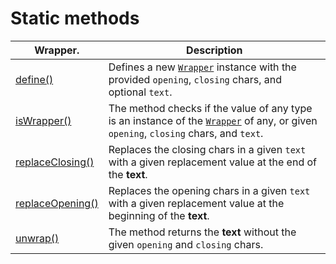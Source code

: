 # Static methods

| Wrapper.                              | Description                                                                                                                                          |
| ------------------------------------- | ---------------------------------------------------------------------------------------------------------------------------------------------------- |
| [define()](define.md)                 | Defines a new [`Wrapper`](../wrapper.md) instance with the provided `opening`, `closing` chars, and optional `text`.                                 |
| [isWrapper()](iswrapper.md)           | The method checks if the value of any type is an instance of the [`Wrapper`](../wrapper.md) of any, or given `opening`, `closing` chars, and `text`. |
| [replaceClosing()](replaceclosing.md) | Replaces the closing chars in a given `text` with a given replacement value at the end of the **text**.                                              |
| [replaceOpening()](replaceopening.md) | Replaces the opening chars in a given `text` with a given replacement value at the beginning of the **text**.                                        |
| [unwrap()](unwrap.md)                 | The method returns the **text** without the given `opening` and `closing` chars.                                                                     |

